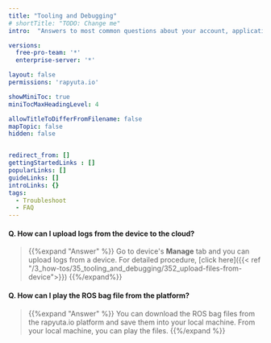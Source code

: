 ```yaml
---
title: "Tooling and Debugging"
# shortTitle: "TODO: Change me"
intro:  "Answers to most common questions about your account, applications and the platform"

versions:
  free-pro-team: '*'
  enterprise-server: '*'

layout: false
permissions: 'rapyuta.io'

showMiniToc: true
miniTocMaxHeadingLevel: 4

allowTitleToDifferFromFilename: false
mapTopic: false
hidden: false


redirect_from: []
gettingStartedLinks : []
popularLinks: []
guideLinks: []
introLinks: {}
tags:
  - Troubleshoot
  - FAQ
---
```



#### Q. How can I upload logs from the device to the cloud?

> {{%expand "Answer" %}}
Go to device's **Manage** tab and you can upload logs from a device. For detailed procedure, [click here]({{< ref "/3_how-tos/35_tooling_and_debugging/352_upload-files-from-device">}})
{{%/expand%}}

#### Q. How can I play the ROS bag file from the platform?

>{{%expand "Answer" %}}
You can download the ROS bag files from the rapyuta.io platform and save them into your local machine. From your local machine, you can play the files.
{{%/expand %}}

